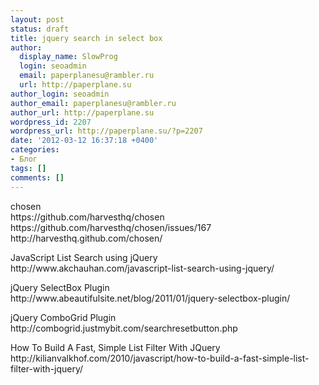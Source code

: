 ```yaml
---
layout: post
status: draft
title: jquery search in select box
author:
  display_name: SlowProg
  login: seoadmin
  email: paperplanesu@rambler.ru
  url: http://paperplane.su
author_login: seoadmin
author_email: paperplanesu@rambler.ru
author_url: http://paperplane.su
wordpress_id: 2207
wordpress_url: http://paperplane.su/?p=2207
date: '2012-03-12 16:37:18 +0400'
categories:
- Блог
tags: []
comments: []
---
```

<p>chosen<br />
https:&#47;&#47;github.com&#47;harvesthq&#47;chosen<br />
https:&#47;&#47;github.com&#47;harvesthq&#47;chosen&#47;issues&#47;167<br />
http:&#47;&#47;harvesthq.github.com&#47;chosen&#47;</p>
<p>JavaScript List Search using jQuery<br />
http:&#47;&#47;www.akchauhan.com&#47;javascript-list-search-using-jquery&#47;</p>
<p>jQuery SelectBox Plugin<br />
http:&#47;&#47;www.abeautifulsite.net&#47;blog&#47;2011&#47;01&#47;jquery-selectbox-plugin&#47;</p>
<p>jQuery ComboGrid Plugin<br />
http:&#47;&#47;combogrid.justmybit.com&#47;searchresetbutton.php</p>
<p>How To Build A Fast, Simple List Filter With JQuery<br />
http:&#47;&#47;kilianvalkhof.com&#47;2010&#47;javascript&#47;how-to-build-a-fast-simple-list-filter-with-jquery&#47;</p>
